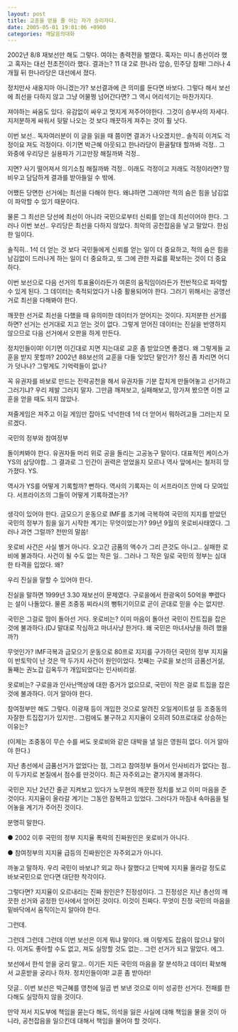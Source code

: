 ```yaml
---
layout: post
title: 교훈을 얻을 줄 아는 자가 승리자다.
date: 2005-05-01 19:01:06 +0900
categories: 깨달음의대화
---
```

2002년 8/8 재보선만 해도 그렇다. 여야는 총력전을 벌였다. 혹자는 미니 총선이라 했고 혹자는 대선 전초전이라 했다. 결과는? 11 대 2로 한나라 압승, 민주당 참패! 그러나 4개월 뒤 한나라당은 대선에서 졌다.
  

  
정치만사 새옹지마 아니겠는가? 보선결과에 큰 의미를 둔다면 바보다. 그렇다 해서 보선에 최선을 다하지 않고 그냥 어물쩡 넘어간다면? 그 역시 어리석기는 마찬가지다.
  

  
져야하는 싸움도 있다. 유감없이 싸우고 멋지게 져주어야한다. 그것이 승부사의 자세다. 지저분하게 싸워서 뒷말 나오는 것 보다 깨끗하게 져주는 것이 훨 낫다.
  

  
이번 보선.. 독자여러분이 이 글을 읽을 때 쯤이면 결과가 나오겠지만.. 솔직히 이겨도 걱정이요 져도 걱정이다. 이기면 박근혜 아웃되고 한나라당이 환골탈태 할까봐 걱정.. 그 와중에 우리당은 실용파가 기고만장 해질까봐 걱정..
  

  
지면? 사기 떨어져서 의기소침 해질까봐 걱정.. 이래도 걱정이고 저래도 걱정이라면? 맘 비우고 담담하게 결과를 받아들일 수 밖에.
  

  
어쨌든 당면한 선거에는 최선을 다해야 한다. 왜냐하면 그래야만 적의 숨은 힘을 남김없이 파악할 수 있기 때문이다.
  

  
물론 그 최선은 당선에 최선이 아니라 국민으로부터 신뢰를 얻는데 최선이어야 한다. 그러나 이번 보선.. 우리당은 최선을 다하지 않았다. 최악의 공천잡음을 낳고 말았다. 한심한 일이다.
  

  
솔직히.. 1석 더 얻는 것 보다 국민들에게 신뢰를 얻는 일이 더 중요하고, 적의 숨은 힘을 남김없이 드러나게 하는 일이 더 중요하고, 또 그에 관한 자료를 확보하는 것이 더 중요하다.
  

  
이번 보선으로 다음 선거의 투표율이라든가 여론의 움직임이라든가 전반적으로 파악할 수 있게 된다. 그 데이터는 축적되었다가 나중 활용되어야 한다. 그러기 위해서는 공명선거로 최선을 다해봐야 한다.
  

  
깨끗한 선거로 최선을 다했을 때 유의미한 데이터가 얻어지는 것이다. 지저분한 선거를 하면? 선거는 선거대로 지고 얻는 것이 없다. 그렇게 얻어진 데이터는 진실을 반영하지 않으므로 다음 선거에서 오판을 하게 만든다.
  

  
정치인들이여! 이기면 이긴대로 지면 지는대로 교훈 좀 받았으면 좋겠다. 왜 그렇게들 교훈을 받지 못할까? 2002년 88보선의 교훈을 다들 잊었단 말인가? 정신 좀 차리면 어디가 덧나나? 그렇게도 기억력들이 없나?
  

  
꼭 유권자를 바보로 만드는 전략공천을 해서 유권자들 기분 잡치게 만들어놓고 선거하고 그러기냐? 우리 제발 그러지 말자. 그만큼 깨져보고, 실패해보고, 망가져 봤으면 이젠 교훈을 얻을 때도 되지 않았나.
  

  
져줄게임은 져주고 이길 게임만 잡아도 넉넉한데 1석 더 얻어서 뭐하려고들 그러는지 모르겠다.
  

  
국민의 정부와 참여정부
  
돌이켜봐야 한다. 유권자들 머리 위로 공을 돌리는 고공농구 말이다. 대표적인 케이스가 YS의 삼당야합.. 그 결과로 그 인간이 권력은 얻었을지 모르나 역사 앞에서는 철저히 망가졌다. YS.
  

  
역사가 YS를 어떻게 기록할까? 뻔하다. 역사의 기록자는 이 서프라이즈 안에 다 모여있다. 서프라이즈의 그들이 어떻게 기록하겠는가?
  

  
###
  

  
생각이 있어야 한다. 금모으기 운동으로 IMF를 조기에 극복하여 국민의 지지를 받았던 국민의 정부가 힘을 잃기 시작한 계기는 무엇이었는가? 99년 9월의 옷로비사태였다. 그러나 과연 그럴까? 천만의 말씀!
  

  
옷로비 사건은 사실 별거 아니다. 오고간 금품의 액수가 그리 큰것도 아니고.. 실패한 로비에 불과하다. 사건이 될 수도 없는 작은 일.. 그러나 그 작은 일로 국민의 정부는 심대한 타격을 입었다. 왜?
  

  
우리 진실을 말할 수 있어야 한다.
  

  
진실을 말하면 1999년 3.30 재보선이 문제였다. 구로을에서 한광옥이 50억을 뿌렸다는 설이 나돌았다. 물론 조중동 찌라시의 뻥튀기이므로 곧이 곧대로 믿을 수는 없지만.
  

  
국민은 그걸로 맘이 돌아선 거다. 옷로비는? 이미 마음이 돌아선 국민이 잔트집을 잡은 것에 불과하다.(DJ 말대로 작심하고 마녀사냥 한거다. 왜 국민은 마녀사냥을 하려 했을까?)
  

  
무엇인가? IMF극복과 금모으기 운동으로 80프로 지지를 구가하던 국민의 정부 지지율이 반토막이 난 것은 딱 두가지 사건이 원인이었다. 첫째는 구로을 보선의 금품선거설, 둘째는 권노갑 김옥두가 개입되었다는 인사비리설.
  

  
옷로비는? 구로을과 인사난맥상에 대한 증거가 없으므로, 국민이 작은 걸로 트집을 잡은 것에 불과하다. 이거 알아야 한다.
  

  
참여정부만 해도 그렇다. 이광재 등이 개입한 것으로 알려진 오일게이트설 등 조중동의 자잘한 트집잡기가 있지만.. 그럼에도 불구하고 지지율이 오히려 50프로대로 상승하는 이유는?
  

  
(이제는 조중동이 무슨 수를 써도 옷로비와 같은 대박을 낼 일은 영원히 없다. 이거 알아야 한다.)
  

  
지난 총선에서 금품선거가 없었다는 점, 그리고 참여정부 들어서 인사비리가 없다는 점.. 이 두가지로 본질에서 점수를 딴것이다. 최근 자주외교는 곁가지에 불과하다.
  

  
국민은 지난 2년간 줄곧 지켜보고 있다가 노무현의 깨끗한 정치를 보고 이미 마음을 준 것이다. 지지율이 올라갈 계기는 그동안 잠복하고 있었다. 그러다가 마침내 속마음을 털어놓을 계기가 주어진 것이다.
  

  
분명히 말한다.
  

  
● 2002 이후 국민의 정부 지지율 폭락의 진짜원인은 옷로비가 아니다.
  
● 참여정부의 지지율 급등의 진짜원인은 자주외교가 아니다.
  

  
까놓고 말하자. 우리 국민이 바보냐? 외교 하나 잘했다고 단박에 지지율 올라갈 정도로 바보국민으로 안다면 대단한 착각이다.
  

  
그렇다면? 지지율이 오르내리는 진짜 원인은? 진정성이다. 그 진정성은 지난 총선의 깨끗한 선거와 공정한 인사에서 얻어진 것이다. 이것이 진짜다. 무엇이 진정 국민의 마음을 밑바닥에서 움직이는지 알아야 한다.
  

  
그런데.
  

  
그런데 그런데 그런데 이번 보선은 이게 뭐냐 말이다. 왜 이렇게도 잡음이 많으냐 말이다. 이겨도 좋아할 수도 없고, 져도 실망할 것도 없는.. 그런 선거가 되고 말았다. 에그.
  

  
보선에서 한석 얻을 궁리 말고.. 이기든 지든 국민의 마음을 잘 분석하고 데이터 확보해서 교훈받을 궁리나 하자. 정치인들이여! 교훈 좀 받아라!
  

  
덧글.. 이번 보선은 박근혜를 영천에 일곱 번 보낸 것으로 이미 성공한 선거다. 전패를 한다해도 실망하지 않을 것이다.
  

  
만약 져서 지도부에 책임을 묻는다 해도, 의석을 잃은 사실에 대해 책임을 물을 것이 아니라, 공천잡음을 일으킨데 대해서 책임을 물어야 할 것이다.